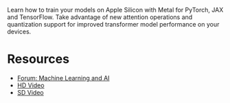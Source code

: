 

Learn how to train your models on Apple Silicon with Metal for PyTorch, JAX and TensorFlow. Take advantage of new attention operations and quantization support for improved transformer model performance on your devices.

# Resources
* [Forum: Machine Learning and AI](https://developer.apple.com/forums/topics/machine-learning-and-ai?cid=vf-a-0010)
* [HD Video](https://devstreaming-cdn.apple.com/videos/wwdc/2024/10160/4/1EF78DEB-091E-49EE-93FE-D764F58D45C2/downloads/wwdc2024-10160_hd.mp4?dl=1)
* [SD Video](https://devstreaming-cdn.apple.com/videos/wwdc/2024/10160/4/1EF78DEB-091E-49EE-93FE-D764F58D45C2/downloads/wwdc2024-10160_sd.mp4?dl=1)

